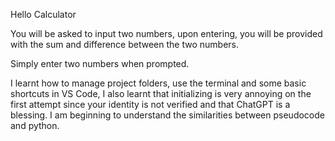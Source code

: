 Hello Calculator

You will be asked to input two numbers, upon entering, you will be provided with the sum and difference between the two numbers.

Simply enter two numbers when prompted.

I learnt how to manage project folders, use the terminal and some basic shortcuts in VS Code, I also learnt that initializing is very annoying on the first attempt since your identity is not verified and that ChatGPT is a blessing. I am beginning to understand the similarities between pseudocode and python.